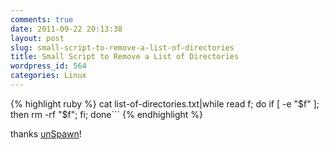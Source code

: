 ```yaml
---
comments: true
date: 2011-09-22 20:13:38
layout: post
slug: small-script-to-remove-a-list-of-directories
title: Small Script to Remove a List of Directories
wordpress_id: 564
categories: Linux
---
```


{% highlight ruby %}
cat list-of-directories.txt|while read f; do
if [ -e "$f" ]; then rm -rf "$f"; fi; done```
{% endhighlight %}

thanks [unSpawn](http://www.linuxquestions.org/questions/programming-9/scripting-problem-rm-filelist-460910/#post2320128)!
